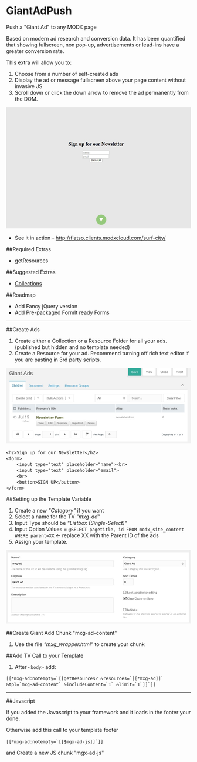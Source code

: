 # GiantAdPush
Push a "Giant Ad" to any MODX page

Based on modern ad research and conversion data. It has been quantified that showing fullscreen, non pop-up, advertisements or lead-ins have a greater conversion rate.

This extra will allow you to:

1. Choose from a number of self-created ads
2. Display the ad or message fullscreen above your page content without invasive JS
3. Scroll down or click the down arrow to remove the ad permanently from the DOM.

![Demo](demo-page.jpeg)

- See it in action - http://flatso.clients.modxcloud.com/surf-city/

##Required Extras

- getResources


##Suggested Extras

- [Collections](http://modx.com/extras/package/collections)


##Roadmap

- Add Fancy jQuery version
- Add Pre-packaged FormIt ready Forms


----

##Create Ads

1. Create either a Collection or a Resource Folder for all your ads. (published but hidden and no template needed)
2. Create a Resource for your ad. Recommend turning off rich text editor if you are pasting in 3rd party scripts.

![Collection](giant-collection.jpeg)

```
<h2>Sign up for our Newsletter</h2>
<form>
	<input type="text" placeholder="name"><br>
	<input type="text" placeholder="email">
	<br>
	<button>SIGN UP</button>
</form>	
```		

##Setting up the Template Variable

1. Create a new *"Category"* if you want
2. Select a name for the TV *"mxg-ad"*
3. Input Type should be *"Listbox (Single-Select)"*
4. Input Option Values = `@SELECT pagetitle, id FROM modx_site_content WHERE parent=XX` <- replace XX with the Parent ID of the ads
5. Assign your template.

![tv](giant-tv.jpeg)


##Create Giant Add Chunk "mxg-ad-content"

1. Use the file *"mxg_wrapper.html"* to create your chunk


##Add TV Call to your Template

1. After `<body>` add:

```
[[*mxg-ad:notempty=`[[getResources? &resources=`[[*mxg-ad]]` &tpl=`mxg-ad-content` &includeContent=`1` &limit=`1`]]`]]
```

----

##Javscript

If you added the Javascript to your framework and it loads in the footer your done. 

Otherwise add this call to your template footer

```[[*mxg-ad:notempty=`[[$mgx-ad-js]]`]]```

and Create a new JS chunk "mgx-ad-js"
